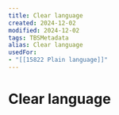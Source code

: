 ```yaml
---
title: Clear language
created: 2024-12-02
modified: 2024-12-02
tags: TBSMetadata
alias: Clear language
usedFor:
- "[[15822 Plain language]]"
---
```

# Clear language
